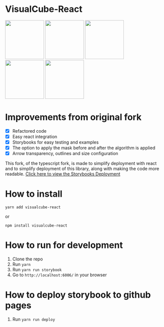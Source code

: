 # VisualCube-React
<p float="left">
  <img src="https://raw.githubusercontent.com/tdecker91/visualcube/master/assets/default.png" width="125" />
  <img src="https://raw.githubusercontent.com/tdecker91/visualcube/master/assets/scramble.png" width="125" />
  <img src="https://raw.githubusercontent.com/tdecker91/visualcube/master/assets/plan.png" width="125" />
  <img src="https://raw.githubusercontent.com/tdecker91/visualcube/master/assets/opacity.png" width="125" />
  <img src="https://raw.githubusercontent.com/tdecker91/visualcube/master/assets/arrows.png" width="125" />
</p>

# Improvements from original fork

  - [x] Refactored code
  - [x] Easy react integration
  - [x] Storybooks for easy testing and examples
  - [x] The option to apply the mask before and after the algorithm is applied
  - [x] Arrow transparency, outlines and size configuration

This fork, of the typescript fork, is made to simplify deployment with react and to simplify deployment of this library, along with making the code more readable.
[Click here to view the Storybooks Deployment](https://acorn221.github.io/visualcube-react/)

# How to install

    yarn add visualcube-react

  or

    npm install visualcube-react

# How to run for development

  1. Clone the repo
  2. Run `yarn`
  3. Run `yarn run storybook`
  4. Go to `http://localhost:6006/` in your browser

# How to deploy storybook to github pages

  1. Run `yarn run deploy`